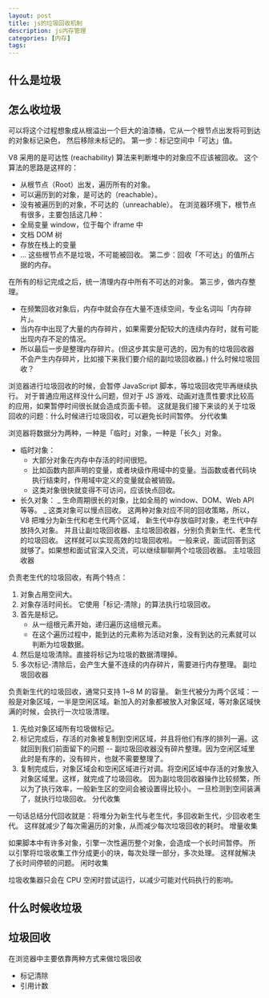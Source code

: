 ```yaml
---
layout: post
title: js的垃圾回收机制
description: js内存管理
categories: [内存]
tags:
---
```


## 什么是垃圾

## 怎么收垃圾

可以将这个过程想象成从根溢出一个巨大的油漆桶，它从一个根节点出发将可到达的对象标记染色， 然后移除未标记的。
第一步：标记空间中「可达」值。

V8 采用的是可达性 (reachability) 算法来判断堆中的对象应不应该被回收。
这个算法的思路是这样的：

- 从根节点（Root）出发，遍历所有的对象。
- 可以遍历到的对象，是可达的（reachable）。
- 没有被遍历到的对象，不可达的（unreachable）。
  在浏览器环境下，根节点有很多，主要包括这几种：
- 全局变量 window，位于每个 iframe 中
- 文档 DOM 树
- 存放在栈上的变量
- ...
  这些根节点不是垃圾，不可能被回收。
  第二步：回收「不可达」的值所占据的内存。

在所有的标记完成之后，统一清理内存中所有不可达的对象。
第三步，做内存整理。

- 在频繁回收对象后，内存中就会存在大量不连续空间，专业名词叫「内存碎片」。
- 当内存中出现了大量的内存碎片，如果需要分配较大的连续内存时，就有可能出现内存不足的情况。
- 所以最后一步是整理内存碎片。(但这步其实是可选的，因为有的垃圾回收器不会产生内存碎片，比如接下来我们要介绍的副垃圾回收器。)
  什么时候垃圾回收？

浏览器进行垃圾回收的时候，会暂停 JavaScript 脚本，等垃圾回收完毕再继续执行。
对于普通应用这样没什么问题，但对于 JS 游戏、动画对连贯性要求比较高的应用，如果暂停时间很长就会造成页面卡顿。
这就是我们接下来谈的关于垃圾回收的问题：什么时候进行垃圾回收，可以避免长时间暂停。
分代收集

浏览器将数据分为两种，一种是「临时」对象，一种是「长久」对象。

- 临时对象：
  - 大部分对象在内存中存活的时间很短。
  - 比如函数内部声明的变量，或者块级作用域中的变量。当函数或者代码块执行结束时，作用域中定义的变量就会被销毁。
  - 这类对象很快就变得不可访问，应该快点回收。
- 长久对象：
  _ 生命周期很长的对象，比如全局的 window、DOM、Web API 等等。
  _ 这类对象可以慢点回收。
  这两种对象对应不同的回收策略，所以，V8 把堆分为新生代和老生代两个区域， 新生代中存放临时对象，老生代中存放持久对象。
  并且让副垃圾回收器、主垃圾回收器，分别负责新生代、老生代的垃圾回收。
  这样就可以实现高效的垃圾回收啦。
  一般来说，面试回答到这就够了。如果想和面试官深入交流，可以继续聊聊两个垃圾回收器。
  主垃圾回收器

负责老生代的垃圾回收，有两个特点：

1. 对象占用空间大。
2. 对象存活时间长。
   它使用「标记-清除」的算法执行垃圾回收。
3. 首先是标记。
   - 从一组根元素开始，递归遍历这组根元素。
   - 在这个遍历过程中，能到达的元素称为活动对象，没有到达的元素就可以判断为垃圾数据。
4. 然后是垃圾清除。直接将标记为垃圾的数据清理掉。
5. 多次标记-清除后，会产生大量不连续的内存碎片，需要进行内存整理。
   副垃圾回收器

负责新生代的垃圾回收，通常只支持 1~8 M 的容量。
新生代被分为两个区域：一般是对象区域，一半是空闲区域。新加入的对象都被放入对象区域，等对象区域快满的时候，会执行一次垃圾清理。

1. 先给对象区域所有垃圾做标记。
2. 标记完成后，存活的对象被复制到空闲区域，并且将他们有序的排列一遍。这就回到我们前面留下的问题 -- 副垃圾回收器没有碎片整理。因为空闲区域里此时是有序的，没有碎片，也就不需要整理了。
3. 复制完成后，对象区域会和空闲区域进行对调。将空闲区域中存活的对象放入对象区域里。这样，就完成了垃圾回收。
   因为副垃圾回收器操作比较频繁，所以为了执行效率，一般新生区的空间会被设置得比较小。
   一旦检测到空间装满了，就执行垃圾回收。
   分代收集

一句话总结分代回收就是：将堆分为新生代与老生代，多回收新生代，少回收老生代。
这样就减少了每次需遍历的对象，从而减少每次垃圾回收的耗时。
增量收集

如果脚本中有许多对象，引擎一次性遍历整个对象，会造成一个长时间暂停。
所以引擎将垃圾收集工作分成更小的块，每次处理一部分，多次处理。
这样就解决了长时间停顿的问题。
闲时收集

垃圾收集器只会在 CPU 空闲时尝试运行，以减少可能对代码执行的影响。

## 什么时候收垃圾

## 垃圾回收

在浏览器中主要依靠两种方式来做垃圾回收

- 标记清除
- 引用计数
